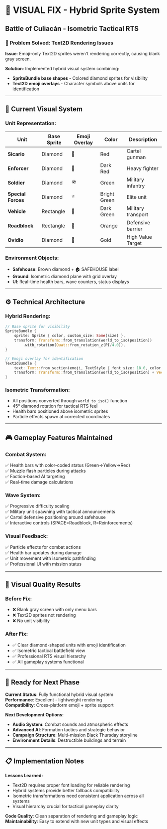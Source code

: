 # 🔧 VISUAL FIX - Hybrid Sprite System
## Battle of Culiacán - Isometric Tactical RTS

### 🚨 **Problem Solved: Text2D Rendering Issues**

**Issue**: Emoji-only Text2D sprites weren't rendering correctly, causing blank gray screen.

**Solution**: Implemented hybrid visual system combining:
- **SpriteBundle base shapes** - Colored diamond sprites for visibility
- **Text2D emoji overlays** - Character symbols above units for identification

---

## 🎯 **Current Visual System**

### **Unit Representation:**
| Unit | Base Sprite | Emoji Overlay | Color | Description |
|------|-------------|---------------|-------|-------------|
| **Sicario** | Diamond | 🔫 | Red | Cartel gunman |
| **Enforcer** | Diamond | 💪 | Dark Red | Heavy fighter |
| **Soldier** | Diamond | 🪖 | Green | Military infantry |
| **Special Forces** | Diamond | ⭐ | Bright Green | Elite unit |
| **Vehicle** | Rectangle | 🚗 | Dark Green | Military transport |
| **Roadblock** | Rectangle | 🚧 | Orange | Defensive barrier |
| **Ovidio** | Diamond | 👑 | Gold | High Value Target |

### **Environment Objects:**
- **Safehouse**: Brown diamond + 🏠 SAFEHOUSE label
- **Ground**: Isometric diamond plane with grid overlay
- **UI**: Real-time health bars, wave counters, status displays

---

## ⚙️ **Technical Architecture**

### **Hybrid Rendering:**
```rust
// Base sprite for visibility
SpriteBundle {
    sprite: Sprite { color, custom_size: Some(size) },
    transform: Transform::from_translation(world_to_iso(position))
        .with_rotation(Quat::from_rotation_z(PI/4.0)),
}

// Emoji overlay for identification
Text2dBundle {
    text: Text::from_section(emoji, TextStyle { font_size: 18.0, color: WHITE }),
    transform: Transform::from_translation(world_to_iso(position) + Vec3::new(0,20,2)),
}
```

### **Isometric Transformation:**
- All positions converted through `world_to_iso()` function
- 45° diamond rotation for tactical RTS feel
- Health bars positioned above isometric sprites
- Particle effects spawn at corrected coordinates

---

## 🎮 **Gameplay Features Maintained**

### **Combat System:**
✅ Health bars with color-coded status (Green→Yellow→Red)  
✅ Muzzle flash particles during attacks  
✅ Faction-based AI targeting  
✅ Real-time damage calculations  

### **Wave System:**
✅ Progressive difficulty scaling  
✅ Military unit spawning with tactical announcements  
✅ Cartel defensive positioning around safehouse  
✅ Interactive controls (SPACE=Roadblock, R=Reinforcements)  

### **Visual Feedback:**
✅ Particle effects for combat actions  
✅ Health bar updates during damage  
✅ Unit movement with isometric pathfinding  
✅ Professional UI with mission status  

---

## 🎯 **Visual Quality Results**

### **Before Fix:**
- ❌ Blank gray screen with only menu bars
- ❌ Text2D sprites not rendering
- ❌ No unit visibility

### **After Fix:**
- ✅ Clear diamond-shaped units with emoji identification
- ✅ Isometric tactical battlefield view
- ✅ Professional RTS visual hierarchy
- ✅ All gameplay systems functional

---

## 🚀 **Ready for Next Phase**

**Current Status**: Fully functional hybrid visual system  
**Performance**: Excellent - lightweight rendering  
**Compatibility**: Cross-platform emoji + sprite support  

**Next Development Options:**
- **Audio System**: Combat sounds and atmospheric effects
- **Advanced AI**: Formation tactics and strategic behavior  
- **Campaign Structure**: Multi-mission Black Thursday storyline
- **Environment Details**: Destructible buildings and terrain

---

## 📋 **Implementation Notes**

**Lessons Learned:**
- Text2D requires proper font loading for reliable rendering
- Hybrid systems provide better fallback compatibility
- Isometric transformations need consistent application across all systems
- Visual hierarchy crucial for tactical gameplay clarity

**Code Quality**: Clean separation of rendering and gameplay logic  
**Maintainability**: Easy to extend with new unit types and visual effects
